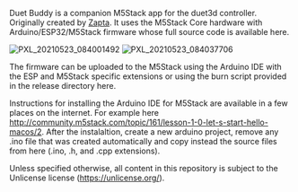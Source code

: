 Duet Buddy is a companion M5Stack app for the duet3d controller. Originally created by [Zapta](https://github.com/zapta). It uses
the M5Stack Core hardware with Arduino/ESP32/M5Stack firmware whose
full source code is available here.

![PXL_20210523_084001492](https://user-images.githubusercontent.com/1255986/119322621-b0e62380-bc75-11eb-9026-59c9b9411163.jpg)
![PXL_20210523_084037706](https://user-images.githubusercontent.com/1255986/119322623-b2175080-bc75-11eb-859c-f4dcef22b80d.jpg)

The firmware can be uploaded to the M5Stack using the Arduino IDE with the
ESP and M5Stack specific extensions or using the burn script provided in 
the release directory here.

Instructions for installing the Arduino IDE for M5Stack are available in a few
places on the internet. For example here http://community.m5stack.com/topic/161/lesson-1-0-let-s-start-hello-macos/2.
After the instalaltion, create a new arduino project, remove any .ino file that was created automatically
and copy instead the source files from here (.ino, .h, and .cpp extensions). 

Unless specified otherwise, all content in this repository is subject to the Unlicense license (https://unlicense.org/).





